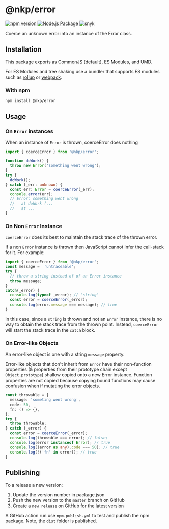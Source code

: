 # @nkp/error

[![npm version](https://badge.fury.io/js/%40nkp%2Ferror.svg)](https://badge.fury.io/js/%40nkp%2Ferror)
[![Node.js Package](https://github.com/NickKelly1/nkp-error/actions/workflows/npm-publish.yml/badge.svg)](https://github.com/NickKelly1/nkp-error/actions/workflows/npm-publish.yml)
![snyk](https://snyk-widget.herokuapp.com/badge/npm/%40nkp%2Ferror/badge.svg)

Coerce an unknown error into an instance of the Error class.

## Installation

This package exports as CommonJS (default), ES Modules, and UMD.

For ES Modules and tree shaking use a bundler that supports ES modules such as [rollup](https://rollupjs.org/guide/en/) or [webpack](https://webpack.js.org/).

### With npm

```sh
npm install @nkp/error
```

## Usage

### On `Error` instances

When an instance of `Error` is thrown, coerceError does nothing

```ts
import { coerceError } from '@nkp/error';

function doWork() {
  throw new Error('something went wrong');
}
try {
  doWork();
} catch (_err: unknown) {
  const err: Error = coerceError(_err);
  console.error(err);
  // Error: something went wrong
  //   at doWork (...
  //   at ...
}
```

### On Non `Error` Instance

`coerceError` does its best to maintain the stack trace of the thrown error.

If a non `Error` instance is thrown then JavaScript cannot infer the call-stack for it. For example:

``` ts
import { coerceError } from '@nkp/error';
const message =  'untraceable';
try {
  // throw a string instead of of an Error instance
  throw message;
}
catch(_error) {
  console.log(typeof _error); // 'string'
  const error = coerceError(_error);
  console.log(error.message === message); // true
}
```

in this case, since a `string` is thrown and not an `Error` instance, there is no way to obtain the stack trace from the thrown point. Instead, `coerceError` will start the stack trace in the `catch` block.

### On Error-like Objects

An error-like object is one with a string `message` property.

Error-like objects that don't inherit from `Error` have their non-function properties (& properties from their prototype chain except `Object.prototype`) shallow copied onto a new Error instance. Function properties are not copied because copying bound functions may cause confusion when if mutating the error objects.

```ts
const throwable = {
  message: 'someting went wrong',
  code: 50,
  fn: () => {},
};
try {
  throw throwable;
} catch (_error) {
  const error = coerceError(_error);
  console.log(throwable === error); // false;
  console.log(error instanceof Error); // true
  console.log((error as any).code === 50); // true
  console.log(!('fn' in error)); // true
}
```

## Publishing

To a release a new version:

1. Update the version number in package.json
2. Push the new version to the `master` branch on GitHub
3. Create a `new release` on GitHub for the latest version

A GitHub action run use `npm-publish.yml` to test and publish the npm package. Note, the `dist` folder is published.
